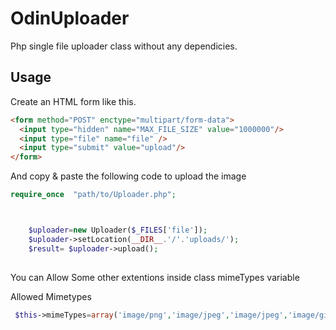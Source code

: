 # OdinUploader
Php single file uploader class without any dependicies.

Usage
-----

Create an HTML form like this. 
```html
<form method="POST" enctype="multipart/form-data">
  <input type="hidden" name="MAX_FILE_SIZE" value="1000000"/>
  <input type="file" name="file" />
  <input type="submit" value="upload"/>
</form>
```
And copy & paste the following code to upload the image
```php 
require_once  "path/to/Uploader.php";



    $uploader=new Uploader($_FILES['file']);
    $uploader->setLocation(__DIR__.'/'.'uploads/');
    $result= $uploader->upload();
    
```

You can Allow Some other extentions inside class mimeTypes variable

Allowed Mimetypes
```php 
 $this->mimeTypes=array('image/png','image/jpeg','image/jpeg','image/gif','application/xml','application/pdf','application/vnd.ms-excel');
```
